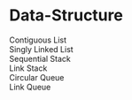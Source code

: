 # Data-Structure
Contiguous List  
Singly Linked List   
Sequential Stack  
Link Stack  
Circular Queue  
Link Queue  
